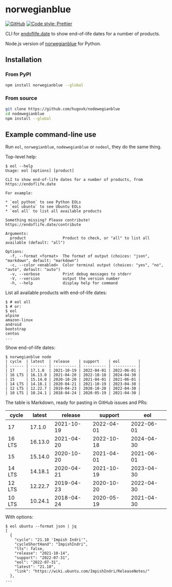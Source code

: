 # norwegianblue

[![GitHub](https://img.shields.io/github/license/hugovk/nodewegianblue.svg)](LICENSE.txt)
[![Code style: Prettier](https://img.shields.io/badge/code_style-Prettier-ff69b4.svg?style=flat-square)](https://github.com/prettier/prettier)

CLI for [endoflife.date](https://endoflife.date/docs/api/) to show end-of-life dates
for a number of products.

Node.js version of [norwegianblue](https://github.com/hugovk/norwegianblue) for Python.

## Installation

### From PyPI

```bash
npm install norwegianblue --global
```

### From source

```bash
git clone https://github.com/hugovk/nodewegianblue
cd nodewegianblue
npm install --global
```

## Example command-line use

Run `eol`, `norwegianblue`, `nodewegianblue` or `nodeol`, they do the same thing.

Top-level help:

```console
$ eol --help
Usage: eol [options] [product]

CLI to show end-of-life dates for a number of products, from https://endoflife.date

For example:

* `eol python` to see Python EOLs
* `eol ubuntu` to see Ubuntu EOLs
* `eol all` to list all available products

Something missing? Please contribute! https://endoflife.date/contribute

Arguments:
  product                Product to check, or "all" to list all available (default: "all")

Options:
  -f, --format <format>  The format of output (choices: "json", "markdown", default: "markdown")
  -c, --color <enabled>  Color terminal output (choices: "yes", "no", "auto", default: "auto")
  -v, --verbose          Print debug messages to stderr
  -V, --version          output the version number
  -h, --help             display help for command
```

List all available products with end-of-life dates:

```console
$ # eol all
$ # or:
$ eol
alpine
amazon-linux
android
bootstrap
centos
...
```

Show end-of-life dates:

```console
$ norwegianblue node
| cycle  | latest  | release    | support    | eol        |
| ------ | ------- | ---------- | ---------- | ---------- |
| 17     | 17.1.0  | 2021-10-19 | 2022-04-01 | 2022-06-01 |
| 16 LTS | 16.13.0 | 2021-04-20 | 2022-10-18 | 2024-04-30 |
| 15     | 15.14.0 | 2020-10-20 | 2021-04-01 | 2021-06-01 |
| 14 LTS | 14.18.1 | 2020-04-21 | 2021-10-19 | 2023-04-30 |
| 12 LTS | 12.22.7 | 2019-04-23 | 2020-10-20 | 2022-04-30 |
| 10 LTS | 10.24.1 | 2018-04-24 | 2020-05-19 | 2021-04-30 |
```

The table is Markdown, ready for pasting in GitHub issues and PRs:

| cycle  | latest  | release    | support    | eol        |
| ------ | ------- | ---------- | ---------- | ---------- |
| 17     | 17.1.0  | 2021-10-19 | 2022-04-01 | 2022-06-01 |
| 16 LTS | 16.13.0 | 2021-04-20 | 2022-10-18 | 2024-04-30 |
| 15     | 15.14.0 | 2020-10-20 | 2021-04-01 | 2021-06-01 |
| 14 LTS | 14.18.1 | 2020-04-21 | 2021-10-19 | 2023-04-30 |
| 12 LTS | 12.22.7 | 2019-04-23 | 2020-10-20 | 2022-04-30 |
| 10 LTS | 10.24.1 | 2018-04-24 | 2020-05-19 | 2021-04-30 |

With options:

```console
$ eol ubuntu --format json | jq
[
  {
    "cycle": "21.10 'Impish Indri'",
    "cycleShortHand": "ImpishIndri",
    "lts": false,
    "release": "2021-10-14",
    "support": "2022-07-31",
    "eol": "2022-07-31",
    "latest": "21.10",
    "link": "https://wiki.ubuntu.com/ImpishIndri/ReleaseNotes/"
  },
...
```
